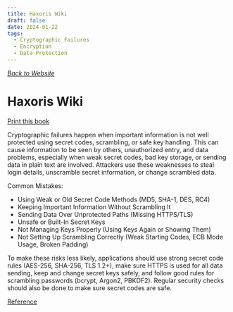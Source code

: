 ```yaml
---
title: Haxoris Wiki
draft: false
date: 2024-01-22
tags:
  - Cryptographic Failures
  - Encryption
  - Data Protection
---
```


[_Back to Website_](https://haxoris.com/ "Back to Website")

# Haxoris Wiki

[Print this book](https://haxoris.com/haxoris-wiki/print.html "Print this book")

Cryptographic failures happen when important information is not well protected using secret codes, scrambling, or safe key handling. This can cause information to be seen by others, unauthorized entry, and data problems, especially when weak secret codes, bad key storage, or sending data in plain text are involved. Attackers use these weaknesses to steal login details, unscramble secret information, or change scrambled data.

Common Mistakes:

- Using Weak or Old Secret Code Methods (MD5, SHA-1, DES, RC4)
- Keeping Important Information Without Scrambling It
- Sending Data Over Unprotected Paths (Missing HTTPS/TLS)
- Unsafe or Built-In Secret Keys
- Not Managing Keys Properly (Using Keys Again or Showing Them)
- Not Setting Up Scrambling Correctly (Weak Starting Codes,
ECB Mode Usage, Broken Padding)

To make these risks less likely, applications should use strong secret code rules (AES-256, SHA-256, TLS 1.2+), make sure HTTPS is used for all data sending, keep and change secret keys safely, and follow good rules for scrambling passwords (bcrypt, Argon2, PBKDF2). Regular security checks should also be done to make sure secret codes are safe.

[Reference](https://haxoris.com/haxoris-wiki/)
